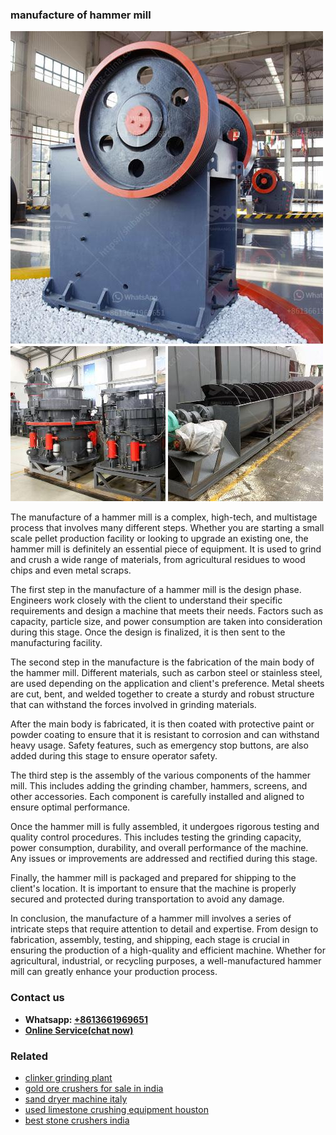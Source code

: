 <h3>manufacture of hammer mill</h3><img src='1706766911.jpg' alt=''><p>The manufacture of a hammer mill is a complex, high-tech, and multistage process that involves many different steps. Whether you are starting a small scale pellet production facility or looking to upgrade an existing one, the hammer mill is definitely an essential piece of equipment. It is used to grind and crush a wide range of materials, from agricultural residues to wood chips and even metal scraps.</p><p>The first step in the manufacture of a hammer mill is the design phase. Engineers work closely with the client to understand their specific requirements and design a machine that meets their needs. Factors such as capacity, particle size, and power consumption are taken into consideration during this stage. Once the design is finalized, it is then sent to the manufacturing facility.</p><p>The second step in the manufacture is the fabrication of the main body of the hammer mill. Different materials, such as carbon steel or stainless steel, are used depending on the application and client's preference. Metal sheets are cut, bent, and welded together to create a sturdy and robust structure that can withstand the forces involved in grinding materials.</p><p>After the main body is fabricated, it is then coated with protective paint or powder coating to ensure that it is resistant to corrosion and can withstand heavy usage. Safety features, such as emergency stop buttons, are also added during this stage to ensure operator safety.</p><p>The third step is the assembly of the various components of the hammer mill. This includes adding the grinding chamber, hammers, screens, and other accessories. Each component is carefully installed and aligned to ensure optimal performance.</p><p>Once the hammer mill is fully assembled, it undergoes rigorous testing and quality control procedures. This includes testing the grinding capacity, power consumption, durability, and overall performance of the machine. Any issues or improvements are addressed and rectified during this stage.</p><p>Finally, the hammer mill is packaged and prepared for shipping to the client's location. It is important to ensure that the machine is properly secured and protected during transportation to avoid any damage.</p><p>In conclusion, the manufacture of a hammer mill involves a series of intricate steps that require attention to detail and expertise. From design to fabrication, assembly, testing, and shipping, each stage is crucial in ensuring the production of a high-quality and efficient machine. Whether for agricultural, industrial, or recycling purposes, a well-manufactured hammer mill can greatly enhance your production process.</p><h3>Contact us</h3><ul><li><strong>Whatsapp:&nbsp;<a href="https://wa.me/8613661969651">+8613661969651</a></strong></li><li><a href="https://swt.shibang-china.com/?git&amp;zhl&amp;manufacture of hammer mill"><strong>Online Service(chat now)</strong></a></li></ul><h3>Related</h3><ul><li><a href='clinker grinding plant.md'>clinker grinding plant</a></li><li><a href='gold ore crushers for sale in india.md'>gold ore crushers for sale in india</a></li><li><a href='sand dryer machine italy.md'>sand dryer machine italy</a></li><li><a href='used limestone crushing equipment houston.md'>used limestone crushing equipment houston</a></li><li><a href='best stone crushers india.md'>best stone crushers india</a></li></ul>